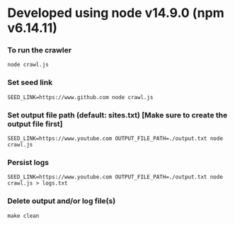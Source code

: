 # Developed using node v14.9.0 (npm v6.14.11)

### To run the crawler

```
node crawl.js
```

### Set seed link

```
SEED_LINK=https://www.github.com node crawl.js
```

### Set output file path (default: sites.txt) [**Make sure to create the output file first**]

```
SEED_LINK=https://www.youtube.com OUTPUT_FILE_PATH=./output.txt node crawl.js
```

### Persist logs

```
SEED_LINK=https://www.youtube.com OUTPUT_FILE_PATH=./output.txt node crawl.js > logs.txt
```

### Delete output and/or log file(s)

```
make clean
```
